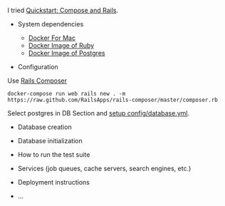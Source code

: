 I tried [Quickstart: Compose and Rails](https://docs.docker.com/compose/rails/).

* System dependencies

  * [Docker For Mac](https://www.docker.com/docker-mac)
  * [Docker Image of Ruby](https://hub.docker.com/_/ruby/)
  * [Docker Image of Postgres](https://hub.docker.com/_/postgres/)

* Configuration

Use [Rails Composer](https://github.com/RailsApps/rails-composer)
```
docker-compose run web rails new . -m https://raw.github.com/RailsApps/rails-composer/master/composer.rb
```

Select postgres in DB Section and [setup config/database.yml](https://docs.docker.com/compose/rails/#connect-the-database).

* Database creation

* Database initialization

* How to run the test suite

* Services (job queues, cache servers, search engines, etc.)

* Deployment instructions

* ...
